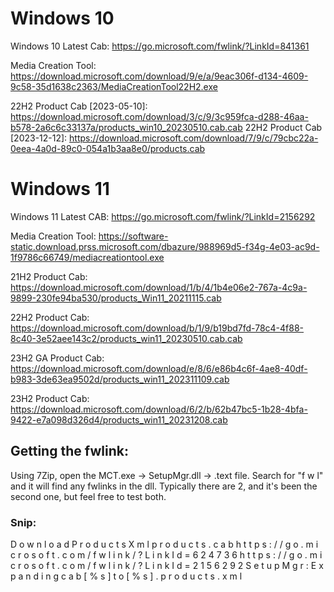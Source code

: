 # Windows 10
Windows 10 Latest Cab: https://go.microsoft.com/fwlink/?LinkId=841361

Media Creation Tool: https://download.microsoft.com/download/9/e/a/9eac306f-d134-4609-9c58-35d1638c2363/MediaCreationTool22H2.exe

22H2 Product Cab [2023-05-10]: https://download.microsoft.com/download/3/c/9/3c959fca-d288-46aa-b578-2a6c6c33137a/products_win10_20230510.cab.cab
22H2 Product Cab [2023-12-12]: https://download.microsoft.com/download/7/9/c/79cbc22a-0eea-4a0d-89c0-054a1b3aa8e0/products.cab


# Windows 11
Windows 11 Latest CAB: https://go.microsoft.com/fwlink/?LinkId=2156292

Media Creation Tool: https://software-static.download.prss.microsoft.com/dbazure/988969d5-f34g-4e03-ac9d-1f9786c66749/mediacreationtool.exe

21H2 Product Cab: https://download.microsoft.com/download/1/b/4/1b4e06e2-767a-4c9a-9899-230fe94ba530/products_Win11_20211115.cab

22H2 Product Cab: https://download.microsoft.com/download/b/1/9/b19bd7fd-78c4-4f88-8c40-3e52aee143c2/products_win11_20230510.cab.cab

23H2 GA Product Cab: https://download.microsoft.com/download/e/8/6/e86b4c6f-4ae8-40df-b983-3de63ea9502d/products_win11_202311109.cab

23H2 Product Cab: https://download.microsoft.com/download/6/2/b/62b47bc5-1b28-4bfa-9422-e7a098d326d4/products_win11_20231208.cab

## Getting the fwlink:

Using 7Zip, open the MCT.exe -> SetupMgr.dll -> .text file.  Search for "f w l" and it will find any fwlinks in the dll.  Typically there are 2, and it's been the second one, but feel free to test both.

### Snip:

D o w n l o a d P r o d u c t s X m l     p r o d u c t s . c a b         h t t p s : / / g o . m i c r o s o f t . c o m / f w l i n k / ? L i n k I d = 6 2 4 7 3 6     h t t p s : / / g o . m i c r o s o f t . c o m / f w l i n k / ? L i n k I d = 2 1 5 6 2 9 2   S e t u p M g r :   E x p a n d i n g   c a b   [ % s ]   t o   [ % s ] .   p r o d u c t s . x m l   
